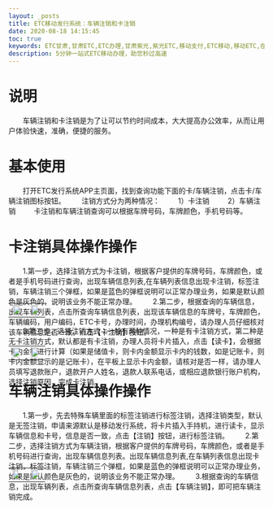 ```yaml
---
layout: _posts
title: ETC移动发行系统：车辆注销和卡注销
date: 2020-08-18 14:15:45
toc: true
keywords: ETC甘肃,甘肃ETC,ETC办理,甘肃紫光,紫光ETC,移动支付,ETC移动,移动ETC,在线充值,ETC办理,卡片办理,OBU办理,OBU激活,ETC手持终端,甘肃ETC办理,甘肃ETC发行,移动发行终端,ETC移动发行系统
description: 5分钟一站式ETC移动办理，助您秒过高速
---
```

# 说明
&emsp;&emsp;车辆注销和卡注销是为了让可以节约时间成本，大大提高办公效率，从而让用户体验快速，准确，便捷的服务。

# 基本使用
&emsp;&emsp;打开ETC发行系统APP主页面，找到查询功能下面的卡/车辆注销，点击卡/车辆注销图标按钮。
&emsp;&emsp;注销方式分为两种情况：
&emsp;&emsp; 1）卡注销
&emsp;&emsp; 2）车辆注销
&emsp;&emsp; 卡注销和车辆注销查询可以根据车牌号码，车牌颜色，手机号码等。
# 卡注销具体操作操作
&emsp;&emsp;1.第一步，选择注销方式为卡注销，根据客户提供的车牌号码，车牌颜色，或者是手机号码进行查询，出现车辆信息列表,在车辆列表信息出现卡注销，标签注销，车辆注销三个弹框，如果是蓝色的弹框说明可以正常办理业务，如果是默认颜色是灰色的，说明该业务不能正常办理。
&emsp;&emsp;2.第二步，根据查询的车辆信息，出现车辆列表，点击所查询车辆信息列表，出现该车辆信息的车牌号，车牌颜色，车辆编码，用户编码，ETC卡号，办理时间，办理机构编号，请办理人员仔细核对该车辆信息是否一致。点击【卡注销】按钮。
<table style = "margin-top:-80px"> 
  <tr>
      <td><img src="/pub-images/CardCar1.png" width="80%"  /></td>
      <td><img src="/pub-images/CardCar2.png" width="80%"  /></td>
  </tr>
  </table>
&emsp;&emsp;3.第三步，选择注销方式：一般有两种情况，一种是有卡注销方式，第二种是无卡注销方式，默认都是有卡注销，办理人员将卡片插入，点击【读卡】，会根据卡内金额进行计算（如果是储值卡，则卡内金额显示卡内的钱数，如是记账卡，则卡内金额显示的是记账卡），在平板上显示卡内金额，请核对是否一样，请办理人员填写退款账户，退款开户人姓名，退款人联系电话，或相应退款银行账户机构，选择注销原因，完成卡注销。
<table style = "margin-top:-80px"> 
  <tr>
      <td><img src="/pub-images/CardCar3.png" width="80%"  /></td>
      <td><img src="/pub-images/CardCar4.png" width="80%"  /></td>
  </tr>
    </table>  
    
# 车辆注销具体操作操作
&emsp;&emsp;1.第一步，先去特殊车辆里面的标签注销进行标签注销，选择注销类型，默认是无签注销，申请来源默认是移动发行系统，将卡片插入手持机，进行读卡，显示车辆信息和卡号，信息是否一致，点击【注销】按钮，进行标签注销。
&emsp;&emsp;2.第二步，选择注销方式为车辆注销，根据客户提供的车牌号码，车牌颜色，或者是手机号码进行查询，出现车辆信息列表。出现车辆信息列表,在车辆列表信息出现卡注销，标签注销，车辆注销三个弹框，如果是蓝色的弹框说明可以正常办理业务，如果是默认颜色是灰色的，说明该业务不能正常办理。
&emsp;&emsp;3.根据查询的车辆信息，出现车辆列表，点击所查询车辆信息列表，点击【车辆注销】，即可把车辆注销完成。
<table style = "margin-top:-80px"> 
  <tr>
      <td><img src="/pub-images/CardCar5.png" width="75%"  /></td>
      <td><img src="/pub-images/CardCar6.png" width="81%"  /></td>
  </tr>
    </table>

